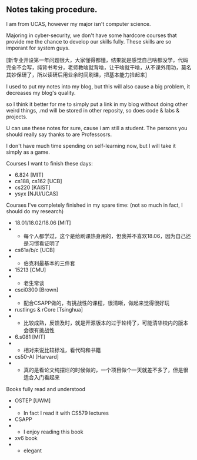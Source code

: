 ## Notes taking procedure.
I am from UCAS, however my major isn't computer science.

Majoring in cyber-security, we don't have some hardcore courses that provide me the chance to develop our skills fully. These skills are so imporant for system guys.

[新专业开设第一年问题很大，大家懂得都懂，结果就是感觉自己啥都没学，代码完全不会写，纯背书考分，老师教啥就背啥，让干啥就干啥，从不课外用功，莫名其妙保研了，所以读研后用业余时间刷课，把基本能力捡起来]

I used to put my notes into my blog, but this will also cause a big problem, it decreases my blog's quality.

so I think it better for me to simply put a link in my blog without doing other weird things, .md will be stored in other reposity, so does code & labs & projects.

U can use these notes for sure, cause i am still a student. The persons you should really say thanks to are Professosrs.

I don't have much time spending on self-learning now, but I will take it simply as a game.

Courses I want to finish these days:
- 6.824 [MIT]
- cs188, cs162 [UCB]
- cs220 [KAIST]
- ysyx [NJU/UCAS]

Courses I've completely finished in my spare time: (not so much in fact, I should do my research)
- 18.01/18.02/18.06 [MIT] 
- - 每个人都学过，这个是给刷课热身用的，但我并不喜欢18.06，因为自己还是习惯看证明了
- cs61a/b/c [UCB]
- - 伯克利最基本的三件套
- 15213 [CMU]
- - 老生常谈
- csci0300 [Brown]
- - 配合CSAPP做的，有挑战性的课程，很清晰，做起来觉得很好玩
- rustlings & rCore [Tsinghua]
- - 比较成熟，反馈及时，就是开源版本的过于轮椅了，可能清华校内的版本会很有挑战性
- 6.s081 [MIT]
- - 相对来说比较标准，看代码和书籍
- cs50-AI [Harvard]
- - 真的是看论文纯摆烂的时候做的，一个项目做个一天就差不多了，但是很适合入门看起来

Books fully read and understood
- OSTEP [UWM]
- - In fact I read it with CS579 lectures
- CSAPP
- - I enjoy reading this book
- xv6 book
- - elegant
